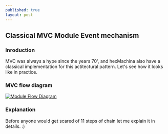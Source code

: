 ```yaml
---
published: true
layout: post
---
```

## Classical MVC Module Event mechanism


### Inroduction
MVC was always a hype since the years 70', and hexMachina also have a classical implementation for this actitectural pattern. Let's see how it looks like in practice.

### MVC flow diagram
<a href="/images/hexMachina_Module_Flow_Diagram.png" target="_blank">![Module Flow Diagram]({{site.baseurl}}//images/hexMachina_Module_Flow_Diagram.png)</a>

### Explanation
Before anyone would get scared of 11 steps of chain let me explain it in details.  :)
